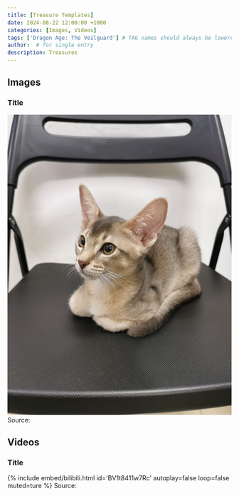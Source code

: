 ```yaml
---
title: [Treasure Templates]
date: 2024-08-22 12:00:00 +1000
categories: [Images, Videos]
tags: ['Dragon Age: The Veilguard'] # TAG names should always be lowercase
author:  # for single entry
description: Treasures
---
```

## Images
  ### Title
<div class="pswp-gallery" id="my-gallery">
  <a href="/assets/img/Dobby/IMG_5995.jpg">
    <img src="/assets/img/Dobby/IMG_5995.jpg">
  </a>
</div>
  Source: 

## Videos
  ### Title
{%
  include embed/bilibili.html
  id='BV1t8411w7Rc'
  autoplay=false
  loop=false
  muted=ture
%}
   Source: 
